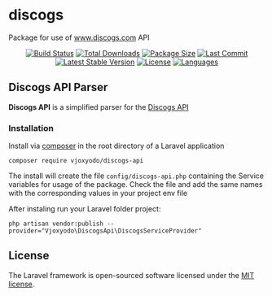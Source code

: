 # discogs
Package for use of www.discogs.com API

<p align="center">
	<a href="https://packagist.org/packages/vjoxyodo/discogs-api"><img src="https://travis-ci.org/laravel/framework.svg" alt="Build Status"></a>
	<a href="https://packagist.org/packages/vjoxyodo/discogs-api"><img src="https://img.shields.io/packagist/dt/vjoxyodo/discogs-api?style=plastic&color=orange" alt="Total Downloads"></a>
	<a href="https://packagist.org/packages/vjoxyodo/discogs-api"><img src="https://img.shields.io/github/languages/code-size/vjoxyodo/discogs-api?style=plastic" alt="Package Size"></a>
	<a href="https://packagist.org/packages/vjoxyodo/discogs-api"><img src="https://img.shields.io/github/last-commit/vjoxyodo/discogs-api?style=plastic" alt="Last Commit"></a>
	<a href="https://packagist.org/packages/vjoxyodo/discogs-api"><img src="https://img.shields.io/packagist/v/vjoxyodo/discogs-api?style=plastic&logo=php&color=informational" alt="Latest Stable Version"></a>
	<a href="https://packagist.org/packages/vjoxyodo/discogs-api"><img src="https://img.shields.io/packagist/l/vjoxyodo/discogs-api?style=plastic&color=A60001" alt="License"></a>
	<a href="https://packagist.org/packages/vjoxyodo/discogs-api"><img src="https://img.shields.io/github/languages/top/vjoxyodo/discogs-api?style=plastic&color=7178A9" alt="Languages"></a>
	
</p>
	


## Discogs API Parser ##

**Discogs API** is a simplified parser for the [Discogs API](https://www.discogs.com/developers)

### Installation ###

Install via [composer](http://getcomposer.org) in the root directory of a Laravel application
```
composer require vjoxyodo/discogs-api
```
The install will create the file `config/discogs-api.php` containing the Service variables for usage of the package. Check the file and add the same names with the corresponding values in your project env file

After instaling run your Laravel folder project:
```
php artisan vendor:publish --provider="Vjoxyodo\DiscogsApi\DiscogsServiceProvider"
```

## License

The Laravel framework is open-sourced software licensed under the [MIT license](https://opensource.org/licenses/MIT).

<!--


https://shields.io/
### Usage ###

This package has several pages with many features

Give them a try (URLs):

- `/default`
- `/default/manage`

### Overview ###

General gist

### Tools ###

List of tools, everything needed to develop.

### Credits ###

All thanks to me and the community

--!>